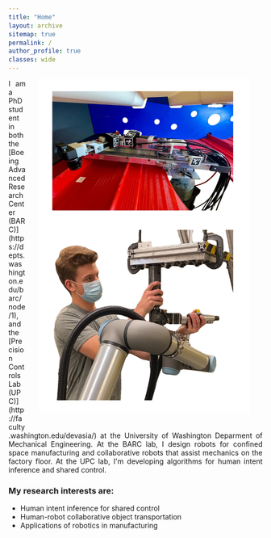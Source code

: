 ```yaml
---
title: "Home"
layout: archive
sitemap: true
permalink: /
author_profile: true
classes: wide
---
```


<img src="/assets/images/home_image.jpg" width="420px" align="right" style="display:block;margin-bottom:25px;margin-left:auto;margin-right:auto;padding-left: 25px;padding-right: 25px;" z-index="1" /> 


<p style="text-align: justify">
I am a PhD student in both the [Boeing Advanced Research Center (BARC)](https://depts.washington.edu/barc/node/1), and the [Precision Controls Lab (UPC)](http://faculty.washington.edu/devasia/) at the University of Washington Deparment of Mechanical Engineering. At the BARC lab, I design robots for confined space manufacturing and collaborative robots that assist mechanics on the factory floor. At the UPC lab, I'm developing algorithms for human intent inference and shared control.
</p>


### My research interests are:
- Human intent inference for shared control
- Human-robot collaborative object transportation
- Applications of robotics in manufacturing


